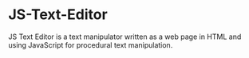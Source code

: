 # JS-Text-Editor
JS Text Editor is a text manipulator written as a web page in HTML and using JavaScript for procedural text manipulation.
